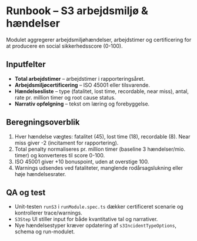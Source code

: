 # Runbook – S3 arbejdsmiljø & hændelser

Modulet aggregerer arbejdsmiljøhændelser, arbejdstimer og certificering for at producere en social sikkerhedsscore (0-100).

## Inputfelter

- **Total arbejdstimer** – arbejdstimer i rapporteringsåret.
- **Arbejdsmiljøcertificering** – ISO 45001 eller tilsvarende.
- **Hændelsesliste** – type (fatalitet, lost time, recordable, near miss), antal, rate pr. million timer og root cause status.
- **Narrativ opfølgning** – tekst om læring og forebyggelse.

## Beregningsoverblik

1. Hver hændelse vægtes: fatalitet (45), lost time (18), recordable (8). Near miss giver -2 (incitament for rapportering).
2. Total penalty normaliseres pr. million timer (baseline 3 hændelser/mio. timer) og konverteres til score 0-100.
3. ISO 45001 giver +10 bonuspoint, uden at overstige 100.
4. Warnings udsendes ved fataliteter, manglende rodårsagslukning eller høje hændelsesrater.

## QA og test

- Unit-testen `runS3` i `runModule.spec.ts` dækker certificeret scenarie og kontrollerer trace/warnings.
- `S3Step` UI stiller input for både kvantitative tal og narrativer.
- Nye hændelsestyper kræver opdatering af `s3IncidentTypeOptions`, schema og run-modulet.

